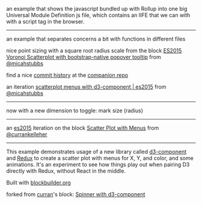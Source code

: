 an example that shows the javascript bundled up with Rollup into one big Universal Module Definition js file, which contains an IIFE that we can with with a script tag in the browser.

---

an example that separates concerns a bit with functions in different files

nice point sizing with a square root radius scale from the block [ES2015 Voronoi Scatterplot with bootstrap-native popover tooltip](https://bl.ocks.org/micahstubbs/378c73b53ce447bc325e3007829b9a01) from [@micahstubbs](https://twitter.com/micahstubbs)

find a nice [commit history](https://github.com/micahstubbs/d3-component-scatterplot/commits/master) at the [companion repo](https://github.com/micahstubbs/d3-component-scatterplot)

an iteration [scatterplot menus with d3-component | es2015](http://bl.ocks.org/micahstubbs/9180020ff8265eade016a82ba54db26b) from [@micahstubbs](https://twitter.com/micahstubbs)

---

now with a new dimension to toggle: mark size (radius)

---

an [es2015](https://babeljs.io/learn-es2015/) iteration on the block [Scatter Plot with Menus](http://bl.ocks.org/curran/8c131a74b85d0bb0246233de2cff3f52) from [@currankelleher](https://twitter.com/currankelleher)

---

This example demonstrates usage of a new library called [d3-component](https://github.com/curran/d3-component) and [Redux](http://redux.js.org/) to create a scatter plot with menus for X, Y, and color, and some animations. It's an experiment to see how things play out when pairing D3 directly with Redux, without React in the middle.

Built with [blockbuilder.org](http://blockbuilder.org)

forked from <a href='http://bl.ocks.org/curran/'>curran</a>'s block: <a href='http://bl.ocks.org/curran/685fa8300650c4324d571c6b0ecc55de'>Spinner with d3-component</a>

